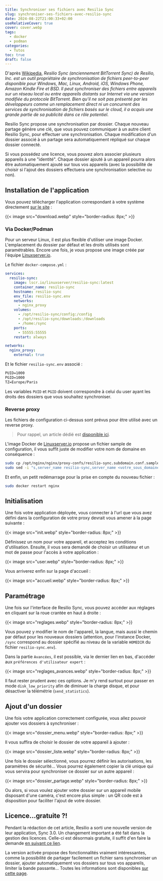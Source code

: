 ```yaml
---
title: Synchroniser ses fichiers avec Resilio Sync
slug: synchroniser-ses-fichiers-avec-resilio-sync
date: 2024-08-22T21:00:33+02:00
useRelativeCover: true
cover: cover.webp
tags:
  - docker
  - podman
categories:
  - Tutos
toc: true
draft: false
---
```


D'après [Wikipedia](https://en.wikipedia.org/wiki/Resilio_Sync), *Resilio Sync (anciennement BitTorrent Sync) de Resilio, Inc. est un outil propriétaire de synchronisation de fichiers peer-to-peer disponible pour Windows, Mac, Linux, Android, iOS, Windows Phone, Amazon Kindle Fire et BSD. Il peut synchroniser des fichiers entre appareils sur un réseau local ou entre appareils distants sur Internet via une version modifiée du protocole BitTorrent. Bien qu'il ne soit pas présenté par les développeurs comme un remplacement direct ni un concurrent des services de synchronisation de fichiers basés sur le cloud, il a acquis une grande partie de sa publicité dans ce rôle potentiel.*

Resilio Sync propose une synchronisation par dossier. Chaque nouveau partage génère une clé, que vous pouvez communiquer à un autre client Resilio Sync, pour effectuer une synchronisation. Chaque modification d'un dossier associé à un partage sera automatiquement répliqué sur chaque dossier connecté. 

Si vous possédez une licence, vous pouvez alors associer plusieurs appareils à une "identité". Chaque dossier ajouté à un appareil pourra alors être automatiquement ajouté sur tous vos appareils (avec la possibilité de choisir si l'ajout des dossiers effectuera une synchronisation selective ou non).

## Installation de l'application

Vous pouvez télécharger l'application correspondant à votre système directement [sur le site](https://www.resilio.com/individuals/) :

{{< image src="download.webp" style="border-radius: 8px;" >}}

### Via Docker/Podman

Pour un serveur Linux, il est plus flexible d'utiliser une image Docker. L'emplacement du dossier par défaut et les droits utilisés sont paramétrables. Encore une fois, je vous propose une image créée par l'équipe [Linuxserver.io](https://docs.linuxserver.io/images/docker-resilio-sync/).

Le fichier `docker-compose.yml` :

```yml
services:
  resilio-sync:
    image: lscr.io/linuxserver/resilio-sync:latest
    container_name: resilio-sync
    hostname: resilio-sync
    env_file: resilio-sync.env
    networks:
      - nginx_proxy
    volumes:
      - /opt/resilio-sync/config:/config
      - /opt/resilio-sync/downloads:/downloads
      - /home:/sync
    ports:
      - 55555:55555
    restart: always

networks:
  nginx_proxy:
    external: true
```

Et le fichier `resilio-sync.env` associé :

```txt
PUID=1000
PGID=1000
TZ=Europe/Paris
```

Les variables `PUID` et `PGID` doivent correspondre à celui du user ayant les droits des dossiers que vous souhaitez synchroniser.

### Reverse proxy

Les fichiers de configuration ci-dessus sont prévus pour être utilisé avec un reverse proxy.

> Pour rappel, un article dédié est [disponible ici](/posts/reverse-proxy-nginx/).

L'image Docker de [Linuxserver.io](https://docs.linuxserver.io/general/swag/) propose un fichier sample de configuration, il vous suffit juste de modifier votre nom de domaine en conséquence :

```bash
sudo cp /opt/nginx/nginx/proxy-confs/resilio-sync.subdomain.conf.sample /opt/nginx/nginx/proxy-confs/resilio-sync.subdomain.conf
sudo sed -i "s,server_name resilio-sync,server_name <votre_sous_domaine>,g" /opt/nginx/nginx/proxy-confs/resilio-sync.subdomain.conf
```

Et enfin, un petit redémarrage pour la prise en compte du nouveau fichier :

```bash
sudo docker restart nginx
```

## Initialisation

Une fois votre application déployée, vous connecter à l'url que vous avez défini dans la configuration de votre proxy devrait vous amener à la page suivante :

{{< image src="init.webp" style="border-radius: 8px;" >}}

Définissez un nom pour votre appareil, et acceptez les conditions d'utilisation. Ensuite, il vous sera demandé de choisir un utilisateur et un mot de passe pour l'accès à votre application :

{{< image src="user.webp" style="border-radius: 8px;" >}}

Vous arriverez enfin sur la page d'accueil :

{{< image src="accueil.webp" style="border-radius: 8px;" >}}

## Paramétrage

Une fois sur l'interface de Resilio Sync, vous pouvez accéder aux réglages en cliquant sur la roue crantée en haut à droite :

{{< image src="reglages.webp" style="border-radius: 8px;" >}}

Vous pouvez y modifier le nom de l'appareil, la langue, mais aussi le chemin par défaut pour les nouveaux dossiers (attention, pour l'instance Docker, `/sync` correspond au dossier spécifié au niveau de la variable `HOMEDIR` du fichier `resilio-sync.env`).

Dans la partie `Avancées`, il est possible, via le dernier lien en bas, d'accéder aux `préférences d'utilisateur expert` :

{{< image src="reglages_avances.webp" style="border-radius: 8px;" >}}

Il faut rester prudent avec ces options. Je m'y rend surtout pour passer en mode `disk_low_priority` afin de diminuer la charge disque, et pour désactiver la télémétrie (`send_statistics`).

## Ajout d'un dossier

Une fois votre application correctement configurée, vous allez pouvoir ajouter vos dossiers à synchroniser :

{{< image src="dossier_menu.webp" style="border-radius: 8px;" >}}

Il vous suffira de choisir le dossier de votre appareil à ajouter :

{{< image src="dossier_liste.webp" style="border-radius: 8px;" >}}

Une fois le dossier sélectionné, vous pourrez définir les autorisations, les paramètres de sécurité... Vous pourrez également copier la clé unique qui vous servira pour synchroniser ce dossier sur un autre appareil :

{{< image src="dossier_partage.webp" style="border-radius: 8px;" >}}

Ou alors, si vous voulez ajouter votre dossier sur un appareil mobile disposant d'une caméra, c'est encore plus simple : un QR code est à disposition pour faciliter l'ajout de votre dossier.

## Licence...gratuite ?!

Pendant la rédaction de cet article, Resilio a sorti une nouvelle version de leur application, Sync 3.0. Un changement important a été fait dans la gestion des licences. Celle-ci est désormais gratuite, il suffit d'en faire la demande [en suivant ce lien](https://www.resilio.com/sync/register/).

La version activée propose des fonctionnalités vraiment intéressantes, comme la possibilité de partager facilement un fichier sans synchroniser un dossier, ajouter automatiquement vos dossiers sur tous vos appareils, limiter la bande passante... Toutes les informations sont disponibles [sur cette page](https://www.resilio.com/sync/#Features).

